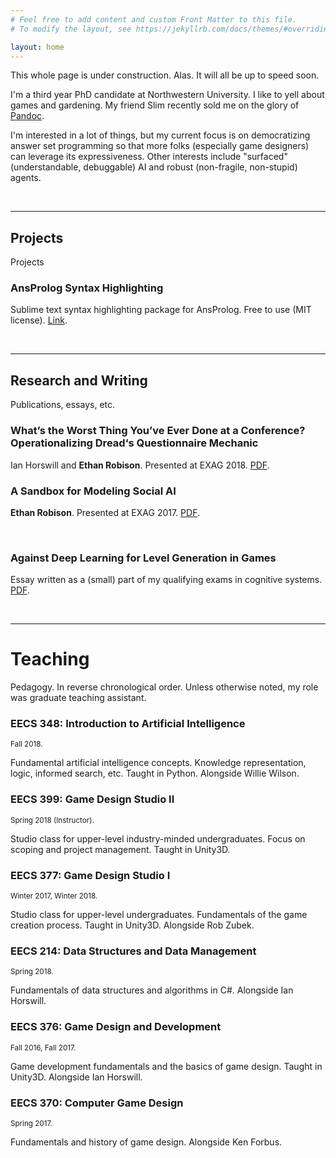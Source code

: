 ```yaml
---
# Feel free to add content and custom Front Matter to this file.
# To modify the layout, see https://jekyllrb.com/docs/themes/#overriding-theme-defaults

layout: home
---
```


This whole page is under construction. Alas. It will all be up to speed soon.

I'm a third year PhD candidate at Northwestern University. I like to yell about games and
gardening. My friend Slim recently sold me on the glory of [Pandoc](http://pandoc.org).

I'm interested in a lot of things, but my current focus is on democratizing answer set
programming so that more folks (especially game designers) can leverage its
expressiveness. Other interests include "surfaced" (understandable, debuggable) AI and
robust (non-fragile, non-stupid) agents.

<br>


---

## Projects

Projects

### AnsProlog Syntax Highlighting

Sublime text syntax highlighting package for AnsProlog. Free to use (MIT
license).  [Link](https://github.com/ethanrobison/ansprolog_sublimesyntax/).

<br>

---

## Research and Writing

Publications, essays, etc.

### What’s the Worst Thing You’ve Ever Done at a Conference? Operationalizing Dread‘s Questionnaire Mechanic

Ian Horswill and __Ethan Robison__. Presented at EXAG 2018.
[PDF](files/autodread.pdf).

### A Sandbox for Modeling Social AI

__Ethan Robison__. Presented at EXAG 2017. [PDF](files/aisandbox.pdf).

<br>

### Against Deep Learning for Level Generation in Games

Essay written as a (small) part of my qualifying exams in cognitive systems.
[PDF](files/deeplearninglevels.pdf).

<br>

---

# Teaching

Pedagogy. In reverse chronological order. Unless otherwise noted, my role was graduate
teaching assistant.

### EECS 348: Introduction to Artificial Intelligence

<small>Fall 2018.</small>

Fundamental artificial intelligence concepts. Knowledge representation, logic, informed
search, etc. Taught in Python. Alongside Willie Wilson.


### EECS 399: Game Design Studio II

<small>Spring 2018 (Instructor).</small>

Studio class for upper-level industry-minded undergraduates. Focus on scoping and project
management.  Taught in Unity3D.


### EECS 377: Game Design Studio I

<small>Winter 2017, Winter 2018.</small>

Studio class for upper-level undergraduates. Fundamentals of the game creation process.
Taught in Unity3D. Alongside Rob Zubek.


### EECS 214: Data Structures and Data Management

<small>Spring 2018.</small>

Fundamentals of data structures and algorithms in C#. Alongside Ian Horswill.


### EECS 376: Game Design and Development

<small>Fall 2016, Fall 2017.</small>

Game development fundamentals and the basics of game design. Taught in Unity3D. Alongside
Ian Horswill.

### EECS 370: Computer Game Design

<small>Spring 2017.</small>

Fundamentals and history of game design. Alongside Ken Forbus.
